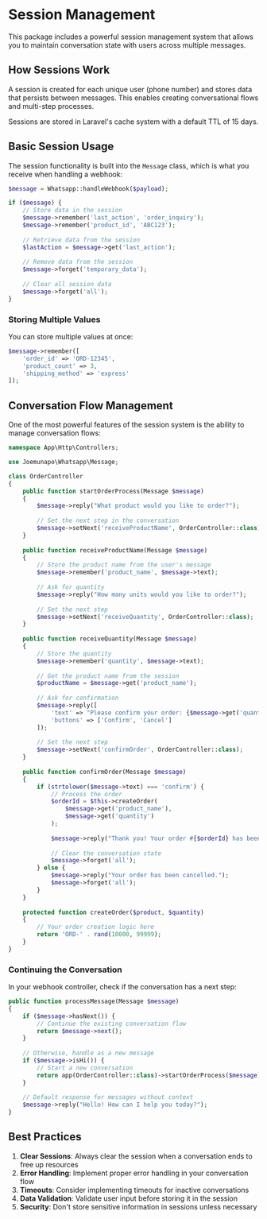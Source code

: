 # Session Management

This package includes a powerful session management system that allows you to maintain conversation state with users across multiple messages.

## How Sessions Work

A session is created for each unique user (phone number) and stores data that persists between messages. This enables creating conversational flows and multi-step processes.

Sessions are stored in Laravel's cache system with a default TTL of 15 days.

## Basic Session Usage

The session functionality is built into the `Message` class, which is what you receive when handling a webhook:

```php
$message = Whatsapp::handleWebhook($payload);

if ($message) {
    // Store data in the session
    $message->remember('last_action', 'order_inquiry');
    $message->remember('product_id', 'ABC123');
    
    // Retrieve data from the session
    $lastAction = $message->get('last_action');
    
    // Remove data from the session
    $message->forget('temporary_data');
    
    // Clear all session data
    $message->forget('all');
}
```

### Storing Multiple Values

You can store multiple values at once:

```php
$message->remember([
    'order_id' => 'ORD-12345',
    'product_count' => 3,
    'shipping_method' => 'express'
]);
```

## Conversation Flow Management

One of the most powerful features of the session system is the ability to manage conversation flows:

```php
namespace App\Http\Controllers;

use Joemunapo\Whatsapp\Message;

class OrderController
{
    public function startOrderProcess(Message $message)
    {
        $message->reply("What product would you like to order?");
        
        // Set the next step in the conversation
        $message->setNext('receiveProductName', OrderController::class);
    }
    
    public function receiveProductName(Message $message)
    {
        // Store the product name from the user's message
        $message->remember('product_name', $message->text);
        
        // Ask for quantity
        $message->reply("How many units would you like to order?");
        
        // Set the next step
        $message->setNext('receiveQuantity', OrderController::class);
    }
    
    public function receiveQuantity(Message $message)
    {
        // Store the quantity
        $message->remember('quantity', $message->text);
        
        // Get the product name from the session
        $productName = $message->get('product_name');
        
        // Ask for confirmation
        $message->reply([
            'text' => "Please confirm your order: {$message->get('quantity')} units of {$productName}",
            'buttons' => ['Confirm', 'Cancel']
        ]);
        
        // Set the next step
        $message->setNext('confirmOrder', OrderController::class);
    }
    
    public function confirmOrder(Message $message)
    {
        if (strtolower($message->text) === 'confirm') {
            // Process the order
            $orderId = $this->createOrder(
                $message->get('product_name'),
                $message->get('quantity')
            );
            
            $message->reply("Thank you! Your order #{$orderId} has been placed.");
            
            // Clear the conversation state
            $message->forget('all');
        } else {
            $message->reply("Your order has been cancelled.");
            $message->forget('all');
        }
    }
    
    protected function createOrder($product, $quantity)
    {
        // Your order creation logic here
        return 'ORD-' . rand(10000, 99999);
    }
}
```

### Continuing the Conversation

In your webhook controller, check if the conversation has a next step:

```php
public function processMessage(Message $message)
{
    if ($message->hasNext()) {
        // Continue the existing conversation flow
        return $message->next();
    }
    
    // Otherwise, handle as a new message
    if ($message->isHi()) {
        // Start a new conversation
        return app(OrderController::class)->startOrderProcess($message);
    }
    
    // Default response for messages without context
    $message->reply("Hello! How can I help you today?");
}
```

## Best Practices

1. **Clear Sessions**: Always clear the session when a conversation ends to free up resources
2. **Error Handling**: Implement proper error handling in your conversation flow
3. **Timeouts**: Consider implementing timeouts for inactive conversations
4. **Data Validation**: Validate user input before storing it in the session
5. **Security**: Don't store sensitive information in sessions unless necessary